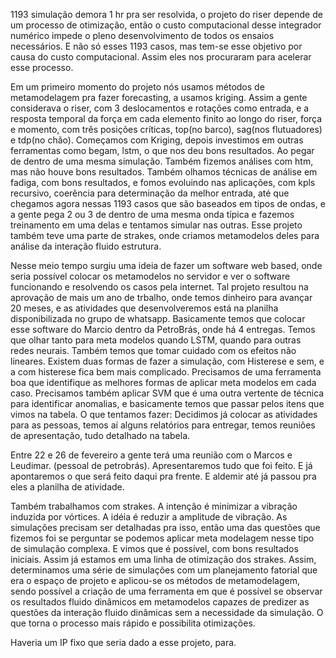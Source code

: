 1193
simulação demora 1 hr pra ser resolvida, o projeto do riser depende de um processo de otimização, então o custo computacional desse integrador numérico impede o pleno desenvolvimento de todos os ensaios necessários. 
E não só esses 1193 casos, mas tem-se esse objetivo por causa do custo computacional.
Assim eles nos procuraram para acelerar esse processo. 

Em um primeiro momento do projeto nós usamos métodos de metamodelagem pra fazer forecasting, a usamos kriging. Assim a gente considerava o riser, com 3 deslocamentos e rotações como entrada, e a resposta temporal da força em cada elemento finito ao longo do riser, força e momento, com três posições críticas, top(no barco), sag(nos flutuadores) e tdp(no chão). Começamos com Kriging, depois investimos em outras ferramentas como begam, lstm, o que nos deu bons resultados. Ao pegar de dentro de uma mesma simulação. Também fizemos análises com htm, mas não houve bons resultados. Também olhamos técnicas de análise em fadiga, com bons resultados, e fomos evoluindo nas aplicações, com kpls recursivo, coerência para determinação da melhor entrada, até que chegamos agora nessas 1193 casos que são baseados em tipos de ondas, e a gente pega 2 ou 3 de dentro de uma mesma onda típica e fazemos treinamento em uma delas e tentamos simular nas outras. Esse projeto também teve uma parte de strakes, onde criamos metamodelos deles para análise da interação fluido estrutura. 

Nesse meio tempo surgiu uma ideia de fazer um software web based, onde seria possível colocar os metamodelos no servidor e ver o software funcionando e resolvendo os casos pela internet. Tal projeto resultou na aprovação de mais um ano de trbalho, onde temos dinheiro para avançar 20 meses, e as atividades que desenvolveremos está na planilha disponibilizada no grupo de whatsapp. Basicamente temos que colocar esse software do Marcio dentro da PetroBrás, onde há 4 entregas. Temos que olhar tanto para meta modelos quando LSTM, quando para outras redes neurais. Também temos que tomar cuidado com os efeitos não lineares. Existem duas formas de fazer a simulação, com Histerese e sem, e a com histerese fica bem mais complicado. Precisamos de uma ferramenta boa que identifique as melhores formas de aplicar meta modelos em cada caso. Precisamos também aplicar SVM que é uma outra vertente de técnica para identificar anomalias, e basicamente temos que passar pelos itens que vimos na tabela. O que tentamos fazer: Decidimos já colocar as atividades para as pessoas, temos aí alguns relatórios para entregar, temos reuniões de apresentação, tudo detalhado na tabela.

Entre 22 e 26 de fevereiro a gente terá uma reunião com o Marcos e Leudimar. (pessoal de petrobrás). Apresentaremos tudo que foi feito. E já apontaremos o que será feito daqui pra frente. E aldemir até já passou pra eles a planilha de atividade.

Também trabalhamos com strakes. A intenção é minimizar a vibração induzida por vórtices. A idéia é reduzir a amplitude de vibração. As simulações precisam ser detalhadas pra isso, então uma das questões que fizemos foi se perguntar se podemos aplicar meta modelagem nesse tipo de simulação complexa. E vimos que é possível, com bons resultados iniciais. Assim já estamos em uma linha de otimização dos strakes. Assim, determinamos uma série de simulações com um planejamento fatorial que era o espaço de projeto e aplicou-se os métodos de metamodelagem, sendo possível a criação de uma ferramenta em que é possível se observar os resultados fluido dinâmicos em metamodelos capazes de predizer as questões da interação fluido dinâmicas sem a necessidade da simulação. O que torna o processo mais rápido e possibilita otimizações.

Haveria um IP fixo que seria dado a esse projeto, para.
